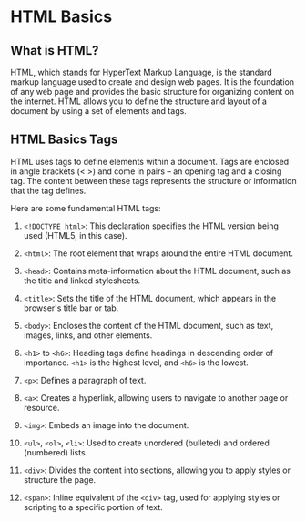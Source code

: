 # HTML Basics

## What is HTML?

HTML, which stands for HyperText Markup Language, is the standard markup language used to create and design web pages. It is the foundation of any web page and provides the basic structure for organizing content on the internet. HTML allows you to define the structure and layout of a document by using a set of elements and tags.

## HTML Basics Tags

HTML uses tags to define elements within a document. Tags are enclosed in angle brackets (< >) and come in pairs – an opening tag and a closing tag. The content between these tags represents the structure or information that the tag defines.

Here are some fundamental HTML tags:

1. `<!DOCTYPE html>`: This declaration specifies the HTML version being used (HTML5, in this case).

2. `<html>`: The root element that wraps around the entire HTML document.

3. `<head>`: Contains meta-information about the HTML document, such as the title and linked stylesheets.

4. `<title>`: Sets the title of the HTML document, which appears in the browser's title bar or tab.

5. `<body>`: Encloses the content of the HTML document, such as text, images, links, and other elements.

6. `<h1>` to `<h6>`: Heading tags define headings in descending order of importance. `<h1>` is the highest level, and `<h6>` is the lowest.

7. `<p>`: Defines a paragraph of text.

8. `<a>`: Creates a hyperlink, allowing users to navigate to another page or resource.

9. `<img>`: Embeds an image into the document.

10. `<ul>`, `<ol>`, `<li>`: Used to create unordered (bulleted) and ordered (numbered) lists.

11. `<div>`: Divides the content into sections, allowing you to apply styles or structure the page.

12. `<span>`: Inline equivalent of the `<div>` tag, used for applying styles or scripting to a specific portion of text.
